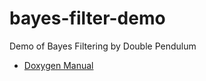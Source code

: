 # bayes-filter-demo
Demo of Bayes Filtering by Double Pendulum 

- [Doxygen Manual](https://applejxd.github.io/bayes-filter-demo/html/annotated.html)

